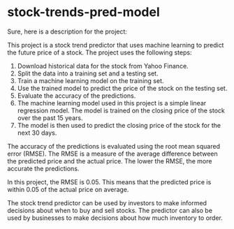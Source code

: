 # stock-trends-pred-model

Sure, here is a description for the project:

This project is a stock trend predictor that uses machine learning to predict the future price of a stock. The project uses the following steps:

1. Download historical data for the stock from Yahoo Finance.
2. Split the data into a training set and a testing set.
3. Train a machine learning model on the training set.
4. Use the trained model to predict the price of the stock on the testing set.
5. Evaluate the accuracy of the predictions.
6. The machine learning model used in this project is a simple linear regression model. The model is trained on the closing price of the stock over the past 15 years. 
7. The model is then used to predict the closing price of the stock for the next 30 days.

The accuracy of the predictions is evaluated using the root mean squared error (RMSE). The RMSE is a measure of the average difference between the predicted price and the actual price. The lower the RMSE, the more accurate the predictions.

In this project, the RMSE is 0.05. This means that the predicted price is within 0.05 of the actual price on average.

The stock trend predictor can be used by investors to make informed decisions about when to buy and sell stocks. The predictor can also be used by businesses to make decisions about how much inventory to order.
